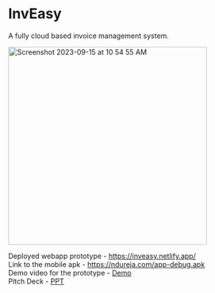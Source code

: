 # InvEasy  
A fully cloud based invoice management system.  


<img width="400" alt="Screenshot 2023-09-15 at 10 54 55 AM" src="https://github.com/namandureja/sih/assets/58641903/ec9609d4-4841-453a-a842-1ab6daa2f23b">

Deployed webapp prototype - https://inveasy.netlify.app/  
Link to the mobile apk - https://ndureja.com/app-debug.apk  
Demo video for the prototype - [Demo](https://drive.google.com/file/d/1fYpahjoUH3syDDdyHzyoHQvWKdtMMSJK/view?usp=sharing)  
Pitch Deck - [PPT](https://www.canva.com/design/DAFucaiU9Bc/0MaWg_3rp10IDxLttxHeGg/view?utm_content=DAFucaiU9Bc&utm_campaign=designshare&utm_medium=link&utm_source=publishsharelink)

